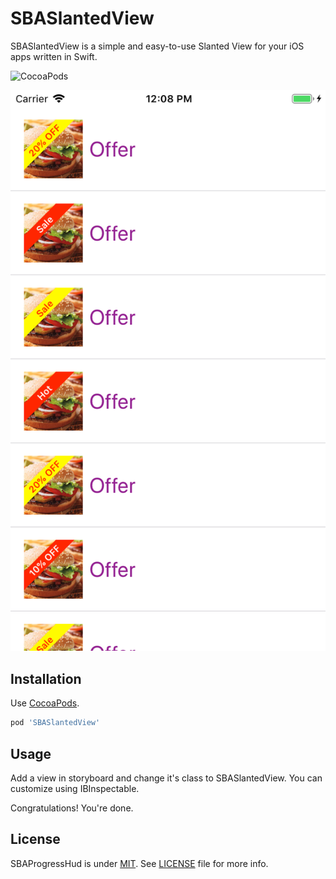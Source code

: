 # SBASlantedView
SBASlantedView is a simple and easy-to-use Slanted View for your iOS apps written in Swift.

![CocoaPods](https://cocoapod-badges.herokuapp.com/v/SBASlantedView/badge.png)


[![](https://raw.githubusercontent.com/shoaib-akhtar/SlantedView/master/images/1.png)](https://raw.githubusercontent.com/shoaib-akhtar/SlantedView/master/images/1.PNG)


Installation
------------

Use [CocoaPods](http://cocoapods.org).

```ruby
pod 'SBASlantedView'
```
Usage
-----
Add a view in storyboard and change it's class to SBASlantedView. You can customize using IBInspectable.

Congratulations! You're done.

License
-------

SBAProgressHud is under [MIT](https://opensource.org/licenses/MIT). See [LICENSE](LICENSE) file for more info.
